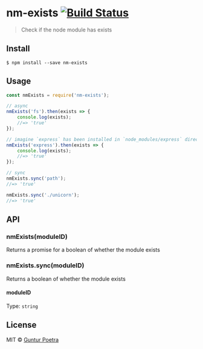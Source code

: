 # nm-exists [![Build Status](https://travis-ci.org/iguntur/nm-exists.svg?branch=master)](https://travis-ci.org/iguntur/nm-exists)

> Check if the node module has exists


## Install

```
$ npm install --save nm-exists
```


## Usage

```js
const nmExists = require('nm-exists');

// async
nmExists('fs').then(exists => {
    console.log(exists);
    //=> 'true'
});

// imagine `express` has been installed in `node_modules/express` directorie
nmExists('express').then(exists => {
    console.log(exists);
    //=> 'true'
});

// sync
nmExists.sync('path');
//=> 'true'

nmExists.sync('./unicorn');
//=> 'true'
```


## API

### nmExists(moduleID)

Returns a promise for a boolean of whether the module exists

### nmExists.sync(moduleID)

Returns a boolean of whether the module exists

#### moduleID

Type: `string`


## License

MIT © [Guntur Poetra](http://iguntur.starmediateknik.com)
